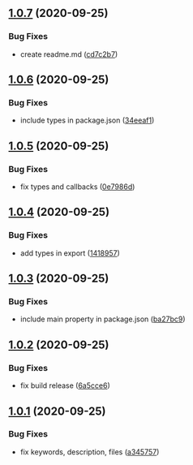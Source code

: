 ## [1.0.7](https://github.com/Natteke/diawi-nodejs-uploader/compare/v1.0.6...v1.0.7) (2020-09-25)


### Bug Fixes

* create readme.md ([cd7c2b7](https://github.com/Natteke/diawi-nodejs-uploader/commit/cd7c2b713e831b0c9410fae1eaa781bf90d57f46))

## [1.0.6](https://github.com/Natteke/diawi-nodejs-uploader/compare/v1.0.5...v1.0.6) (2020-09-25)


### Bug Fixes

* include types in package.json ([34eeaf1](https://github.com/Natteke/diawi-nodejs-uploader/commit/34eeaf18b791e574e857261b5aaad41675863590))

## [1.0.5](https://github.com/Natteke/diawi-nodejs-uploader/compare/v1.0.4...v1.0.5) (2020-09-25)


### Bug Fixes

* fix types and callbacks ([0e7986d](https://github.com/Natteke/diawi-nodejs-uploader/commit/0e7986dc0b55b99a325d8306543c5b9945634b38))

## [1.0.4](https://github.com/Natteke/diawi-nodejs-uploader/compare/v1.0.3...v1.0.4) (2020-09-25)


### Bug Fixes

* add types in export ([1418957](https://github.com/Natteke/diawi-nodejs-uploader/commit/14189576748bd840b95be7b304a663db9248af0b))

## [1.0.3](https://github.com/Natteke/diawi-nodejs-uploader/compare/v1.0.2...v1.0.3) (2020-09-25)


### Bug Fixes

* include main property in package.json ([ba27bc9](https://github.com/Natteke/diawi-nodejs-uploader/commit/ba27bc9b19ddb84a127f88602a96af9eaf0928b3))

## [1.0.2](https://github.com/Natteke/diawi-nodejs-uploader/compare/v1.0.1...v1.0.2) (2020-09-25)


### Bug Fixes

* fix build release ([6a5cce6](https://github.com/Natteke/diawi-nodejs-uploader/commit/6a5cce661ac64b798ac0545f4c3054798678af71))

## [1.0.1](https://github.com/Natteke/diawi-nodejs-uploader/compare/v1.0.0...v1.0.1) (2020-09-25)


### Bug Fixes

* fix keywords, description, files ([a345757](https://github.com/Natteke/diawi-nodejs-uploader/commit/a345757e1ed24f077697d5cabf9bb4ce7271bff1))
